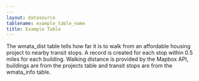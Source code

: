 ```yaml
---
---
layout: datasource
tablename: example_table_name
title: Example Table
---
```

<!--No need to put a header; the title in the front matter (above) will be used as a header-->

The wmata_dist table tells how far it is to walk from an affordable housing project to nearby transit stops. A record is created for each stop within 0.5 miles for each building. Walking distance is provided by the Mapbox API, buildings are from the projects table and transit stops are from the wmata_info table. 